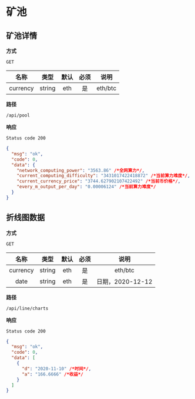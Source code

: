 # 矿池

## 矿池详情

**方式**

`GET`

|   名称   |  类型  | 默认 | 必须 |  说明   |
| :------: | :----: | :--: | :--: | :-----: |
| currency | string | eth  |  是  | eth/btc |

**路径**

`/api/pool`

**响应**

`Status code 200`

```json
{
  "msg": "ok",
  "code": 0,
  "data": {
    "network_computing_power": "3563.86" /*全网算力*/,
    "current_computing_difficulty": "3431017422418872" /*当前算力难度*/,
    "current_currency_price": "3744.627902107422492" /*当前币价格*/,
    "every_m_output_per_day": "0.00006124" /*当前算力难度*/
  }
}
```

## 折线图数据

**方式**

`GET`

|   名称   |  类型  | 默认 | 必须 |       说明       |
| :------: | :----: | :--: | :--: | :--------------: |
| currency | string | eth  |  是  |     eth/btc      |
|   date   | string | eth  |  是  | 日期，2020-12-12 |

**路径**

`/api/line/charts`

**响应**

`Status code 200`

```json
{
  "msg": "ok",
  "code": 0,
  "data": [
    {
      "d": "2020-11-10" /*时间*/,
      "a": "166.6666" /*收益*/
    }
  ]
}
```
